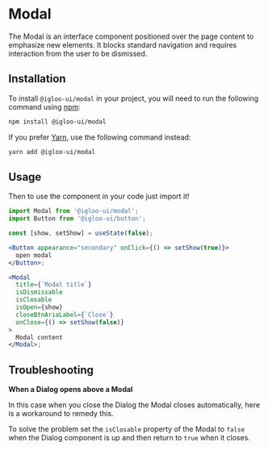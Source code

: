 # Modal

The Modal is an interface component positioned over the page content to emphasize new elements. It blocks standard navigation and requires interaction from the user to be dismissed.

<Example is="custom" />

<ReferenceLinks is="custom" />

## Installation

To install `@igloo-ui/modal` in your project, you will need to run the following command using [npm](https://www.npmjs.com/):

```bash
npm install @igloo-ui/modal
```

If you prefer [Yarn](https://classic.yarnpkg.com/en/), use the following command instead:

```bash
yarn add @igloo-ui/modal
```

## Usage

Then to use the component in your code just import it!

```jsx
import Modal from '@igloo-ui/modal';
import Button from '@igloo-ui/button';

const [show, setShow] = useState(false);

<Button appearance="secondary" onClick={() => setShow(true)}>
  open modal
</Button>;

<Modal
  title={`Modal title`}
  isDismissable
  isClosable
  isOpen={show}
  closeBtnAriaLabel={`Close`}
  onClose={() => setShow(false)}
>
  Modal content
</Modal>;
```

## Troubleshooting

**When a Dialog opens above a Modal**

In this case when you close the Dialog the Modal closes automatically, here is a workaround to remedy this.

To solve the problem set the `isClosable` property of the Modal to `false` when the Dialog component is up and then return to `true` when it closes.
